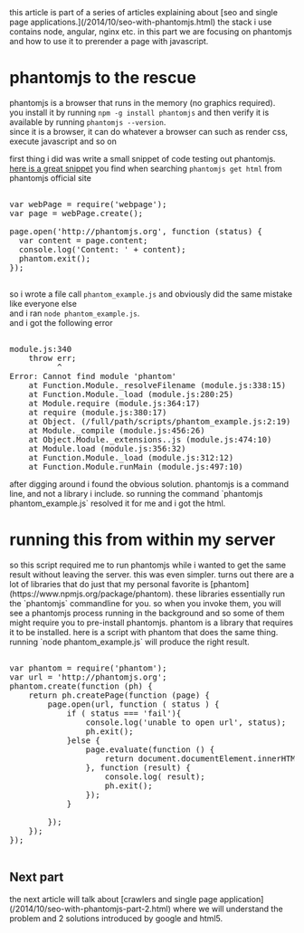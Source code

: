 <div class="mograblog">

<div class="alert alert-info alert-block">this article is part of a series of articles explaining about [seo and single page applications.](/2014/10/seo-with-phantomjs.html)  
the stack i use contains node, angular, nginx etc.  
in this part we are focusing on phantomjs and how to use it to prerender a page with javascript.  
</div>

# phantomjs to the rescue

<div>

phantomjs is a browser that runs in the memory (no graphics required).  
you install it by running `npm -g install phantomjs` and then verify it is available by running `phantomjs --version`.  
since it is a browser, it can do whatever a browser can such as render css, execute javascript and so on  

first thing i did was write a small snippet of code testing out phantomjs.  
[here is a great snippet](http://phantomjs.org/api/webpage/property/content.html "PhantomJS get HTML") you find when searching `phantomjs get html` from phantomjs official site

<pre class="prettyprint">  
var webPage = require('webpage');  
var page = webPage.create();  

page.open('http://phantomjs.org', function (status) {  
  var content = page.content;  
  console.log('Content: ' + content);  
  phantom.exit();  
});  
  </pre>

so i wrote a file call `phantom_example.js` and obviously did the same mistake like everyone else  
and i ran `node phantom_example.js`.  
and i got the following error

<pre class="prettyprint">  
module.js:340  
    throw err;  
          ^  
Error: Cannot find module 'phantom'  
    at Function.Module._resolveFilename (module.js:338:15)  
    at Function.Module._load (module.js:280:25)  
    at Module.require (module.js:364:17)  
    at require (module.js:380:17)  
    at Object. <anonymous>(/full/path/scripts/phantom_example.js:2:19)  
    at Module._compile (module.js:456:26)  
    at Object.Module._extensions..js (module.js:474:10)  
    at Module.load (module.js:356:32)  
    at Function.Module._load (module.js:312:12)  
    at Function.Module.runMain (module.js:497:10)</anonymous> </pre>

</div>

<div>after digging around i found the obvious solution.  
phantomjs is a command line, and not a library i include.  
so running the command `phantomjs phantom_example.js` resolved it for me and i got the html.</div>

# running this from within my server

<div>so this script required me to run phantomjs while i wanted to get the same result without leaving the server.  
this was even simpler.  
turns out there are a lot of libraries that do just that  
my personal favorite is [phantom](https://www.npmjs.org/package/phantom).  
these libraries essentially run the `phantomjs` commandline for you.  
so when you invoke them, you will see a phantomjs process running in the background  
and so some of them might require you to pre-install phantomjs.  
phantom is a library that requires it to be installed.  
here is a script with phantom that does the same thing. running `node phantom_example.js` will produce the right result.  

<pre class="prettyprint">  
var phantom = require('phantom');  
var url = 'http://phantomjs.org';  
phantom.create(function (ph) {  
    return ph.createPage(function (page) {  
        page.open(url, function ( status ) {  
            if ( status === 'fail'){  
                console.log('unable to open url', status);  
                ph.exit();  
            }else {  
                page.evaluate(function () {  
                    return document.documentElement.innerHTML;  
                }, function (result) {  
                    console.log( result);  
                    ph.exit();  
                });  
            }  

        });  
    });  
});      
    </pre>

</div>

## Next part

<div>the next article will talk about [crawlers and single page application](/2014/10/seo-with-phantomjs-part-2.html) where we will understand the problem and 2 solutions introduced by google and html5.  
</div>

</div>
